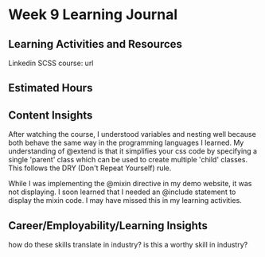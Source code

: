 # Week 9 Learning Journal

## Learning Activities and Resources

Linkedin SCSS course: url


## Estimated Hours

## Content Insights

After watching the course, I understood variables and nesting well because both behave the same way in the programming languages I learned. My understanding of @extend is that it simplifies your css code by specifying a single 'parent' class which can be used to create multiple 'child' classes. This follows the DRY (Don't Repeat Yourself) rule.

While I was implementing the @mixin directive in my demo website, it was not displaying. I soon learned that I needed an @include statement to display the mixin code. I may have missed this in my learning activities. 

## Career/Employability/Learning Insights

how do these skills translate in industry?
is this a worthy skill in industry?
